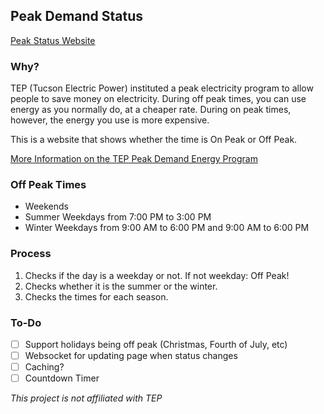 ## Peak Demand Status

[Peak Status Website](https://peakstatus.locuroid.repl.co)

### Why?

TEP (Tucson Electric Power) instituted a peak electricity program to allow people to save money on electricity. During off peak times, you can use energy as you normally do, at a cheaper rate. During on peak times, however, the energy you use is more expensive. 

This is a website that shows whether the time is On Peak or Off Peak.

[More Information on the TEP Peak Demand Energy Program](https://www.tep.com/peak-demand/)

### Off Peak Times
- Weekends
- Summer Weekdays from 7:00 PM to 3:00 PM
- Winter Weekdays from 9:00 AM to 6:00 PM and 9:00 AM to 6:00 PM

### Process
1. Checks if the day is a weekday or not. If not weekday: Off Peak!
2. Checks whether it is the summer or the winter.
3. Checks the times for each season.

### To-Do
- [ ] Support holidays being off peak (Christmas, Fourth of July, etc)
- [ ] Websocket for updating page when status changes
- [ ] Caching?
- [ ] Countdown Timer

*This project is not affiliated with TEP*
